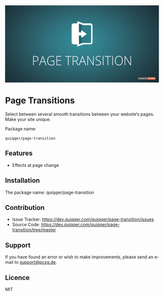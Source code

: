 ![QUIQQER Page Transition](bin/img/Readme.jpg)

Page Transitions
========

Select between several smooth transitions between your website‘s pages. 
Make your site unique.

Package name:

    quiqqer/page-transition


Features
--------

- Effects at page change


Installation
------------

The package name: quiqqer/page-transition


Contribution
----------

- Issue Tracker: https://dev.quiqqer.com/quiqqer/page-transition/issues
- Source Code: https://dev.quiqqer.com/quiqqer/page-transition/tree/master 


Support
-------

If you have found an error or wish to make improvements, 
please send an e-mail to support@pcsg.de.


Licence
-------

MIT
